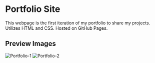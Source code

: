 # Portfolio Site
This webpage is the first iteration of my portfolio to share my projects. Utilizes HTML and CSS. Hosted on GitHub Pages.

## Preview Images

![Portfolio-1](https://user-images.githubusercontent.com/112091298/200142523-ff6f7094-5da3-45bc-9fd6-3a8d0f72922b.PNG)
![Portfolio-2](https://user-images.githubusercontent.com/112091298/200142525-d861937f-e896-47a9-a1a4-15585868a34b.PNG)
